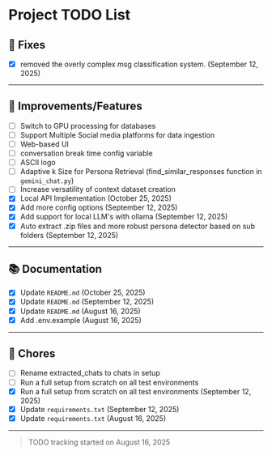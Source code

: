 # Project TODO List

## 🐞 Fixes
- [x] removed the overly complex msg classification system. (September 12, 2025)

---

## 🔧 Improvements/Features
- [ ] Switch to GPU processing for databases 
- [ ] Support Multiple Social media platforms for data ingestion 
- [ ] Web-based UI 
- [ ] conversation break time config variable
- [ ] ASCII logo
- [ ] Adaptive k Size for Persona Retrieval (find_similar_responses function in `gemini_chat.py`)
- [ ] Increase versatility of context dataset creation
- [x] Local API Implementation (October 25, 2025)
- [x] Add more config options (September 12, 2025)
- [x] Add support for local LLM's with ollama (September 12, 2025)
- [x] Auto extract .zip files and more robust persona detector based on sub folders (September 12, 2025)

---

## 📚 Documentation
- [x] Update `README.md` (October 25, 2025)
- [x] Update `README.md` (September 12, 2025)
- [x] Update `README.md` (August 16, 2025)
- [x] Add .env.example (August 16, 2025)

---

## 🧹 Chores
- [ ] Rename extracted_chats to chats in setup
- [ ] Run a full setup from scratch on all test environments 
- [x] Run a full setup from scratch on all test environments (September 12, 2025)
- [x] Update `requirements.txt` (September 12, 2025)
- [x] Update `requirements.txt` (August 16, 2025)

---

> TODO tracking started on August 16, 2025